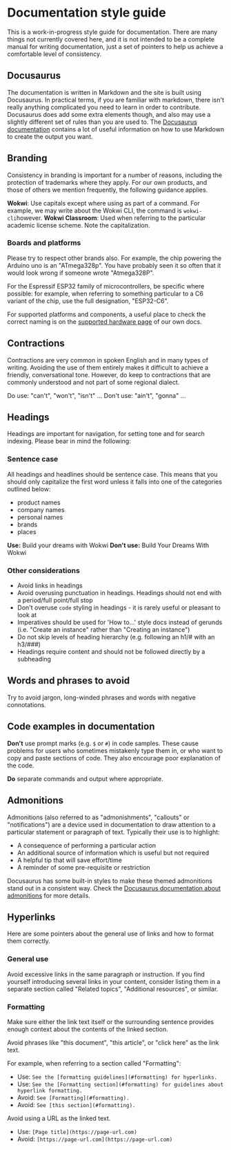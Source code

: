 # Documentation style guide

This is a work-in-progress style guide for documentation. There are many things
not currently covered here, and it is not intended to be a complete manual for
writing documentation, just a set of pointers to help us achieve a comfortable
level of consistency.

## Docusaurus

The documentation is written in Markdown and the site is built using Docusaurus.
In practical terms, if you are familiar with markdown, there isn't really
anything complicated you need to learn in order to contribute. Docusaurus does
add some extra elements though, and also may use a slightly different set of
rules than you are used to. The [Docusaurus
documentation](https://docusaurus.io/docs/markdown-features) contains a lot of
useful information on how to use Markdown to create the output you want.

## Branding

Consistency in branding is important for a number of reasons, including the
protection of trademarks where they apply. For our own products, and those of
others we mention frequently, the following guidance applies.

**Wokwi**: Use capitals except where using as part of a command. For example, we
may write about the Wokwi CLI, the command is `wokwi-cli`however. **Wokwi
Classroom**: Used when referring to the particular academic license scheme.
Note the capitalization.

### Boards and platforms

Please try to respect other brands also. For example, the chip powering the
Arduino uno is an "ATmega328p". You have probably seen it so often that it would
look wrong if someone wrote "Atmega328P".

For the Espressif ESP32 family of microcontrollers, be specific where possible:
for example, when referring to something particular to a C6 variant of the chip,
use the full designation, "ESP32-C6".

For supported platforms and components, a useful place to check the correct
naming is on the [supported hardware
page](https://docs.wokwi.com/getting-started/supported-hardware) of our own
docs.

## Contractions

Contractions are very common in spoken English and in many types of writing.
Avoiding the use of them entirely makes it difficult to achieve a friendly,
conversational tone. However, do keep to contractions that are commonly
understood and not part of some regional dialect.

Do use: "can't", "won't", "isn't" ...
Don't use: "ain't", "gonna" ...

## Headings

Headings are important for navigation, for setting tone and for search indexing.
Please bear in mind the following:

### Sentence case

All headings and headlines should be sentence case. This means that you
should only capitalize the first word unless it falls into one of the categories
outlined below:

- product names
- company names
- personal names
- brands
- places

**Use:** Build your dreams with Wokwi
**Don't use:** Build Your Dreams With Wokwi

### Other considerations

- Avoid links in headings
- Avoid overusing punctuation in headings. Headings should not end with a period/full point/full stop
- Don't overuse `code` styling in headings - it is rarely useful or pleasant to look at
- Imperatives should be used for 'How to...' style docs instead of gerunds (i.e. "Create an instance" rather than "Creating an instance")
- Do not skip levels of heading hierarchy (e.g. following an h1/# with an h3/###)
- Headings require content and should not be followed directly by a subheading

## Words and phrases to avoid

Try to avoid jargon, long-winded phrases and words with negative
connotations.

## Code examples in documentation

**Don't** use prompt marks (e.g. `$` or `#`) in code samples. These cause
problems for users who sometimes mistakenly type them in, or who want to copy
and paste sections of code. They also encourage poor explanation of the code.

**Do** separate commands and output where appropriate.

## Admonitions

Admonitions (also referred to as "admonishments", "callouts" or "notifications")
are a device used in documentation to draw attention to a particular statement
or paragraph of text. Typically their use is to highlight:

- A consequence of performing a particular action
- An additional source of information which is useful but not required
- A helpful tip that will save effort/time
- A reminder of some pre-requisite or restriction

Docusaurus has some built-in styles to make these themed admonitions stand out
in a consistent way. Check the [Docusaurus documentation about
admonitions](https://docusaurus.io/docs/markdown-features/admonitions) for more
details.

## Hyperlinks

Here are some pointers about the general use of links and how to format them correctly.

### General use

Avoid excessive links in the same paragraph or instruction. If you find
yourself introducing several links in your content, consider listing them in a
separate section called "Related topics", "Additional resources", or similar.

### Formatting

Make sure either the link text itself or the surrounding sentence provides
enough context about the contents of the linked section.

Avoid phrases like "this document", "this article", or "click here" as the link
text.

For example, when referring to a section called "Formatting":

- Use: `See the [formatting guidelines](#formatting) for hyperlinks.`
- Use: `See the [Formatting section](#formatting) for guidelines about hyperlink formatting.`
- Avoid: `See [Formatting](#formatting).`
- Avoid: `See [this section](#formatting).`

Avoid using a URL as the linked text.

- Use: `[Page title](https://page-url.com)`
- Avoid: `[https://page-url.com](https://page-url.com)`
